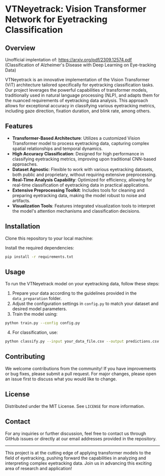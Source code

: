 
# VTNeyetrack: Vision Transformer Network for Eyetracking Classification

## Overview

Unofficial implentation of: https://arxiv.org/pdf/2309.12574.pdf (Classification of Alzheimer's Disease with Deep Learning on Eye-tracking Data)

VTNeyetrack is an innovative implementation of the Vision Transformer (ViT) architecture tailored specifically for eyetracking classification tasks. Our project leverages the powerful capabilities of transformer models, traditionally used in natural language processing (NLP), and adapts them for the nuanced requirements of eyetracking data analysis. This approach allows for exceptional accuracy in classifying various eyetracking metrics, including gaze direction, fixation duration, and blink rate, among others.

## Features

- **Transformer-Based Architecture**: Utilizes a customized Vision Transformer model to process eyetracking data, capturing complex spatial relationships and temporal dynamics.
- **High Accuracy Classification**: Designed for high performance in classifying eyetracking metrics, improving upon traditional CNN-based approaches.
- **Dataset Agnostic**: Flexible to work with various eyetracking datasets, both public and proprietary, without requiring extensive preprocessing.
- **Real-Time Analysis Capability**: Optimized for efficiency, allowing for real-time classification of eyetracking data in practical applications.
- **Extensive Preprocessing Toolkit**: Includes tools for cleaning and preparing eyetracking data, making the model robust to noise and artifacts.
- **Visualization Tools**: Features integrated visualization tools to interpret the model's attention mechanisms and classification decisions.

## Installation

Clone this repository to your local machine:

Install the required dependencies:

```bash
pip install -r requirements.txt
```

## Usage

To run the VTNeyetrack model on your eyetracking data, follow these steps:

1. Prepare your data according to the guidelines provided in the `data_preparation` folder.
2. Adjust the configuration settings in `config.py` to match your dataset and desired model parameters.
3. Train the model using:

```bash
python train.py --config config.py
```

4. For classification, use:

```bash
python classify.py --input your_data_file.csv --output predictions.csv
```

## Contributing

We welcome contributions from the community! If you have improvements or bug fixes, please submit a pull request. For major changes, please open an issue first to discuss what you would like to change.

## License

Distributed under the MIT License. See `LICENSE` for more information.

## Contact

For any inquiries or further discussion, feel free to contact us through GitHub issues or directly at our email addresses provided in the repository.

---

This project is at the cutting edge of applying transformer models to the field of eyetracking, pushing forward the capabilities in analyzing and interpreting complex eyetracking data. Join us in advancing this exciting area of research and application!
